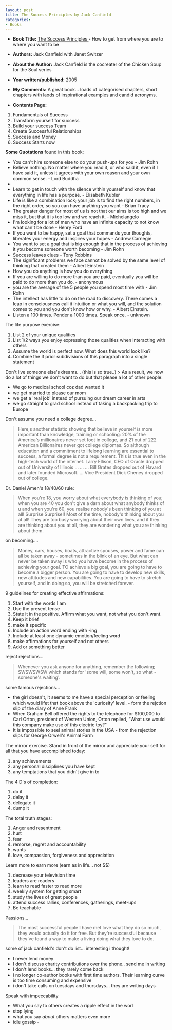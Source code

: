 ```yaml
---
layout: post
title: The Success Principles by Jack Canfield
categories:
- Books
---
```

- **Book Title:** [The Success Principles ](http://thesuccessprinciples.com/) - How to get from where you are to where you want to be
- **Authors:** Jack Canfield with Janet Switzer
- **About the Author:** Jack Canfield is the cocreater of the Chicken Soup for the Soul series
- **Year written/published:** 2005
- **My Comments:** A great book... loads of categorised chapters, short chapters with laods of inspirational examples and candid acronyms.

- **Contents Page:**

1. Fundamentals of Success
2. Transform yourself for success
3. Build your success Team
4. Create Successful Relationships
5. Success and Money
6. Success Starts now

**Some Quotations** found in this book:

- You can't hire someone else to do your push-ups for you - Jim Rohn
- Believe nothing. No matter where you read it, or who said it, even if I have said it, unless it agrees with your own reason and your own common sense. - Lord Buddha
-
- Learn to get in touch with the silence within yourself and know that everything in life has a purpose. - Elisabeth Kubler
- Life is like a combination lock; your job is to find the right numbers, in the right order, so you can have anything you want - Brian Tracy
- The greater danger for most of us is not that our aims is too high and we miss it, but that it is too low and we reach it. - Michelangelo
- I'm looking for a lot of men who have an infinite capacity to not know what can't be done - Henry Ford
- If you want to be happy, set a goal that commands your thoughts, liberates your energy and inspires your hopes - Andrew Carnegie
- You want to set a goal that is big enough that in the process of achieving it you become someone worth becoming - Jim Rohn
- Success leaves clues - Tony Robbins
- The significant problems we face cannot be solved by the same level of thinking that created them - Albert Einstein
- How you do anything is how you do everything
- If you are willing to do more than you are paid, eventually you will be paid to do more than you do. - anonymous
- you are the average of the 5 people you spend most time with - Jim Rohn
- The intellect has little to do on the road to discovery. There comes a leap in consciousness call it intuition or what you will, and the solution comes to you and you don't know how or why. - Albert Einstein.
- Listen a 100 times. Ponder a 1000 times. Speak once. - unknown

The life purpose exercise:

1. List 2 of your unique qualities
2. List 1/2 ways you enjoy expressing those qualities when interacting with others
3. Assume the world is perfect now. What does this world look like?
4. Combine the 3 prior subdivisions of this paragraph into a single statement

Don't live someone else's dreams... (this is so true..) > As a result, we now do a lot of things we don't want to do but that please a lot of other people:

- We go to medical school coz dad wanted it
- we get married to please our mom
- we get a 'real job' instead of pursuing our dream career in arts
- we go straight to grad school instead of taking a backpacking trip to Europe

Don't assume you need a college degree...

> Here;s another statistic showing that believe in yourself is more important than knowledge, training or schooling: 20% of the America's millionaires never set foot in college, and 21 out of 222 American Billionaires never got college diplomas. So although education and a commitment to lifelong learning are essential to success, a formal degree is not a requirement. This is true even in the high-tech world of the internet. Larry Ellison, CEO of Oracle dropped out of University of Illinois ... ... ... Bill Grates dropped out of Havard and later founded Microsoft. ... Vice President Dick Cheney dropped out of college.

Dr. Daniel Amen's 18/40/60 rule:

> When you're 18, you worry about what everybody is thinking of you; when you are 40 you don't give a darn about what anybody thinks of u and when you're 60, you realise nobody's been thinking of you at all! Surprise Surprise!! Most of the time, nobody's thinking about you at all! They are too busy worrying about their own lives, and if they are thinking about you at all, they are wondering what you are thinking about them.

on becoming....

> Money, cars, houses, boats, attractive spouses, power and fame can all be taken away - sometimes in the blink of an eye. But what can never be taken away is who you have become in the process of achieving your goal. TO achieve a big goal, you are going to have to become a bigger person. You are going to have to develop new skills, new attitudes and new capabilities. You are going to have to stretch yourself, and in doing so, you will be stretched forever.

9 guidelines for creating effective affirmations:

1. Start with the words I am
2. Use the present tense
3. State it in the positive. Affirm what you want, not what you don't want.
4. Keep it brief
5. make it specific
6. Include an action word ending with -ing
7. Include at least one dynamic emotion/feeling word
8. make affirmations for yourself and not others
9. Add or something better

reject rejections...

> Whenever you ask anyone for anything, remember the following; SWSWSWSW which stands for 'some will, some won't, so what - someone's waiting'.

some famous rejections...

- the girl doesn't, it seems to me have a special perception or feeling which would lifet that book above the 'curiosity' level. - form the rejction slip of the diary of Anne Frank
- When Graham Bell offered the rights to the telephone for $100,000 to Carl Orton, president of Western Union, Orton replied, "What use would this company make use of this electric toy?"
- It is impossible to seel animal stories in the USA - from the rejection slips for George Orwell's Animal Farm

The mirror exercise. Stand in front of the mirror and appreciate your self for all that you have accomplished today:

1. any achievements
2. any personal disciplines you have kept
3. any temptations that you didn't give in to

The 4 D's of completion:

1. do it
2. delay it
3. delegate it
4. dump it

The total truth stages:

1. Anger and resentment
2. hurt
3. fear
4. remorse, regret and accountability
5. wants
6. love, compassion, forgiveness and appreciation

Learn more to earn more (earn as in life... not $$)

1. decrease your television time
2. leaders are readers
3. learn to read faster to read more
4. weekly system for getting smart
5. study the lives of great people
6. attend success rallies, conferences, gatherings, meet-ups
7. Be teachable

Passions...

> The most successful people I have met love what they do so much, they would actually do it for free. But they're successful because they've found a way to make a living doing what they love to do.

some of jack canfield's don't do list... interesting i thought!

- I never lend money
- I don't discuss charity contributions over the phone.. send me in writing
- I don't lend books... they rarely come back
- i no longer co-author books with first time authors. Their learning curve is too time consuming and expensive
- i don't take calls on tuesdays and thursdays... they are writing days

Speak with impeccability

- What you say to others creates a ripple effect in the worl
- stop lying
- what you say _about_ others matters even more
- idle gossip -
